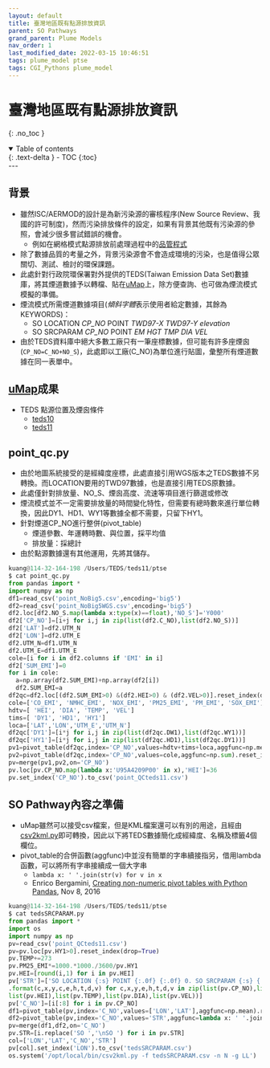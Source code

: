 ```yaml
---
layout: default
title: 臺灣地區既有點源排放資訊
parent: SO Pathways
grand_parent: Plume Models
nav_order: 1
last_modified_date: 2022-03-15 10:46:51
tags: plume_model ptse
tags: CGI_Pythons plume_model
---
```

# 臺灣地區既有點源排放資訊
{: .no_toc }

<details open markdown="block">
  <summary>
    Table of contents
  </summary>
  {: .text-delta }
- TOC
{:toc}
</details>
---

## 背景
- 雖然ISC/AERMOD的設計是為新污染源的審核程序(New Source Review、我國的許可制度)，然而污染排放條件的設定，如果有背景其他既有污染源的參照，會減少很多嘗試錯誤的機會。
  - 例如在網格模式點源排放前處理過程中的[品管程式](https://sinotec2.github.io/Focus-on-Air-Quality/EmisProc/ptse/ptse_sub/#確認資料庫的正確性)
- 除了數據品質的考量之外，背景污染源會不會造成環境的污染，也是值得公眾關切、測試、檢討的環保課題。
- 此處針對行政院環保署對外提供的TEDS(Taiwan Emission Data Set)數據庫，將其煙道數據予以轉檔、貼在[uMap](https://sinotec2.github.io/Focus-on-Air-Quality/utilities/GIS/UMAP/)上，除方便查詢、也可做為煙流模式模擬的準備。
- 煙流模式所需煙道數據項目(*傾斜字體*表示使用者給定數據，其餘為KEYWORDS)：
  - SO LOCATION *CP_NO* POINT *TWD97-X* *TWD97-Y* *elevation*  
  - SO SRCPARAM *CP_NO* POINT *EM* *HGT* *TMP* *DIA* *VEL*
- 由於TEDS資料庫中絕大多數工廠只有一筆座標數據，但可能有許多座煙囪(`CP_NO=C_NO+NO_S`)，此處即以工廠(C_NO)為單位進行貼圖，彙整所有煙道數據在同一表單中。

## [uMap](https://sinotec2.github.io/Focus-on-Air-Quality/utilities/GIS/UMAP/)成果
- TEDS 點源位置及煙囪條件
  - [teds10](https://umap.openstreetmap.fr/zh/map/teds10-point-data-pm25_594438#7/24.062/120.822)
  - [teds11](https://umap.openstreetmap.fr/zh/map/teds11-point-data-pm25_728979#8/24.172/120.086)

## point_qc.py
- 由於地圖系統接受的是經緯度座標，此處直接引用WGS版本之TEDS數據不另轉換。而LOCATION要用的TWD97數據，也是直接引用TEDS原數據。
- 此處僅針對排放量、NO_S、煙囪高度、流速等項目進行篩選或修改
- 煙流模式並不一定需要排放量的時間變化特性，但需要有總時數來進行單位轉換，因此DY1、HD1、WY1等數據全都不需要，只留下HY1。
- 針對煙道CP_NO進行整併(pivot_table)
  - 煙道參數、年運轉時數、與位置，採平均值
  - 排放量：採總計
- 由於點源數據還有其他運用，先將其儲存。

```python
kuang@114-32-164-198 /Users/TEDS/teds11/ptse
$ cat point_qc.py
from pandas import *
import numpy as np
df1=read_csv('point_NoBig5.csv',encoding='big5')
df2=read_csv('point_NoBig5WGS.csv',encoding='big5')
df2.loc[df2.NO_S.map(lambda x:type(x)==float),'NO_S']='Y000'
df2['CP_NO']=[i+j for i,j in zip(list(df2.C_NO),list(df2.NO_S))]
df2['LAT']=df2.UTM_N
df2['LON']=df2.UTM_E
df2.UTM_N=df1.UTM_N
df2.UTM_E=df1.UTM_E
cole=[i for i in df2.columns if 'EMI' in i]
df2['SUM_EMI']=0
for i in cole:
  a=np.array(df2.SUM_EMI)+np.array(df2[i])
  df2.SUM_EMI=a
df2qc=df2.loc[(df2.SUM_EMI>0) &(df2.HEI>0) & (df2.VEL>0)].reset_index(drop=True)
cole=['CO_EMI', 'NMHC_EMI', 'NOX_EMI', 'PM25_EMI', 'PM_EMI', 'SOX_EMI']
hdtv=[ 'HEI', 'DIA', 'TEMP', 'VEL']
tims=[ 'DY1', 'HD1', 'HY1']
loca=['LAT','LON','UTM_E','UTM_N']
df2qc['DY1']=[i*j for i,j in zip(list(df2qc.DW1),list(df2qc.WY1))]
df2qc['HY1']=[i*j for i,j in zip(list(df2qc.HD1),list(df2qc.DY1))]
pv1=pivot_table(df2qc,index='CP_NO',values=hdtv+tims+loca,aggfunc=np.mean).reset_index()
pv2=pivot_table(df2qc,index='CP_NO',values=cole,aggfunc=np.sum).reset_index()
pv=merge(pv1,pv2,on='CP_NO')
pv.loc[pv.CP_NO.map(lambda x:'U95A4209P00' in x),'HEI']=36
pv.set_index('CP_NO').to_csv('point_QCteds11.csv')
```

## SO Pathway內容之準備
- uMap雖然可以接受csv檔案，但是KML檔案還可以有別的用途，且經由[csv2kml.py]()即可轉換，因此以下將TEDS數據簡化成經緯度、名稱及標籤4個欄位。
- pivot_table的合併函數(aggfunc)中並沒有簡單的字串續接指另，借用lambda函數，可以將所有字串接續成一個大字串
  - `lambda x: ' '.join(str(v) for v in x`
  - Enrico Bergamini, [Creating non-numeric pivot tables with Python Pandas](https://medium.com/@enricobergamini/creating-non-numeric-pivot-tables-with-python-pandas-7aa9dfd788a7), Nov 8, 2016
```python
kuang@114-32-164-198 /Users/TEDS/teds11/ptse
$ cat tedsSRCPARAM.py
from pandas import *
import os
import numpy as np
pv=read_csv('point_QCteds11.csv')
pv=pv.loc[pv.HY1>0].reset_index(drop=True)
pv.TEMP+=273
pv.PM25_EMI*=1000.*1000./3600/pv.HY1
pv.HEI=[round(i,1) for i in pv.HEI]
pv['STR']=['SO LOCATION {:s} POINT {:.0f} {:.0f} 0. SO SRCPARAM {:s} {:f} {:.1f} {:3.1f} {:3.1f} {:3.1f} '\
.format(c,x,y,c,e,h,t,d,v) for c,x,y,e,h,t,d,v in zip(list(pv.CP_NO),list(pv.UTM_E),list(pv.UTM_N),list(pv.PM25_EMI),\
list(pv.HEI),list(pv.TEMP),list(pv.DIA),list(pv.VEL))]
pv['C_NO']=[i[:8] for i in pv.CP_NO]
df1=pivot_table(pv,index='C_NO',values=['LON','LAT'],aggfunc=np.mean).reset_index()
df2=pivot_table(pv,index='C_NO',values='STR',aggfunc=lambda x: ' '.join(str(v) for v in x)).reset_index()
pv=merge(df1,df2,on='C_NO')
pv.STR=[i.replace('SO ','\nSO ') for i in pv.STR]
col=['LON','LAT','C_NO','STR']
pv[col].set_index('LON').to_csv('tedsSRCPARAM.csv')
os.system('/opt/local/bin/csv2kml.py -f tedsSRCPARAM.csv -n N -g LL')
```